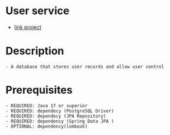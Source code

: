 # User service
- [link project](https://youtu.be/SwSkE3M9-kI)

# Description
	- A database that stores user records and allow user control

# Prerequisites
	- REQUIRED: Java 17 or superior
    - REQUIRED: dependecy (PostgreSQL Driver)
    - REQUIRED: dependecy (JPA Repository)
    - REQUIRED: dependency (Spring Data JPA )
	- OPTIONAL: dependency(lombook)
